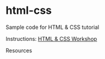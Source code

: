 # html-css

Sample code for HTML & CSS tutorial

Instructions: [HTML & CSS Workshop](https://github.com/tri-cods/html-css)

Resources